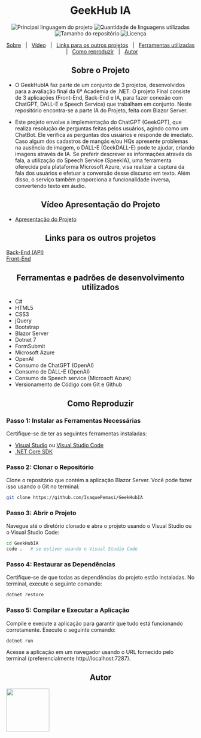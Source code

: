 <h1 align="center">GeekHub IA</h1>

<p align="center">
  <img alt="Principal linguagem do projeto" src="https://img.shields.io/github/languages/top/IsaquePemasi/GeekHubIA?color=56BEB8">

  <img alt="Quantidade de linguagens utilizadas" src="https://img.shields.io/github/languages/count/IsaquePemasi/GeekHubIA?color=56BEB8">

  <img alt="Tamanho do repositório" src="https://img.shields.io/github/repo-size/IsaquePemasi/GeekHubIA?color=56BEB8">

  <img alt="Licença" src="https://img.shields.io/github/license/IsaquePemasi/GeekHubIA?color=56BEB8">

</p>

<p align="center">
  <a href="#sobre-o-projeto">Sobre</a> &#xa0; | &#xa0;  
  <a href="#vídeo-apresentação-do-projeto">Vídeo</a> &#xa0; | &#xa0;
  <a href="#links-para-os-outros-projetos">Links para os outros projetos</a> &#xa0; | &#xa0;
  <a href="#ferramentas-e-padrões-de-desenvolvimento-utilizados">Ferramentas utilizadas</a> &#xa0; | &#xa0;
  <a href="#como-reproduzir">Como reproduzir</a> &#xa0; | &#xa0;
  <a href="#autor" target="_blank">Autor</a>
</p>

<h2 align="center">Sobre o Projeto</h2>

- O GeekHubIA faz parte de um conjunto de 3 projetos, desenvolvidos para a avaliação final da 6ª Academia de .NET. O projeto Final consiste de 3 aplicações (Front-End, Back-End e IA, para fazer conexão com ChatGPT, DALL-E e Speech Service) que trabalham em conjunto. Neste repositório encontra-se a parte IA do Projeto, feita com Blazor Server.

- Este projeto envolve a implementação do ChatGPT (GeekGPT), que realiza resolução de perguntas feitas pelos usuários, agindo como um ChatBot. Ele verifica as perguntas dos usuários e responde de imediato. Caso algum dos cadastros  de mangás e/ou HQs apresente problemas na ausência de imagem, o DALL-E (GeekDALL-E) pode te ajudar, criando imagens através de IA. Se preferir descrever as informações através da fala, a utilização do Speech Service (SpeekIA), uma ferramenta oferecida pela plataforma Microsoft Azure, visa realizar a captura da fala dos usuários e efetuar a conversão desse discurso em texto. Além disso, o serviço também proporciona a funcionalidade inversa, convertendo texto em áudio.

<h2 align="center">Vídeo Apresentação do Projeto</h2>

- [Apresentação do Projeto]()
<h2 align="center">Links para os outros projetos</h2>

[Back-End (API)](https://github.com/IsaquePemasi/GeekHubApi)
</br>
[Front-End](https://github.com/IsaquePemasi/GeekHub)
<h2 align="center">Ferramentas e padrões de desenvolvimento utilizados</h2>

- C#
- HTML5
- CSS3
- jQuery
- Bootstrap 
- Blazor Server
- Dotnet 7
- FormSubmit
- Microsoft Azure
- OpenAI
- Consumo de ChatGPT (OpenAI)
- Consumo de DALL-E (OpenAI)
- Consumo de Speech service (Microsoft Azure)
- Versionamento de Código com Git e Github
<h2 align="center">Como Reproduzir</h2>

### Passo 1: Instalar as Ferramentas Necessárias

Certifique-se de ter as seguintes ferramentas instaladas:

- [Visual Studio](https://visualstudio.microsoft.com/pt-br/downloads/) ou [Visual Studio Code](https://code.visualstudio.com/)
- [.NET Core SDK](https://dotnet.microsoft.com/download)

### Passo 2: Clonar o Repositório

Clone o repositório que contém a aplicação Blazor Server. Você pode fazer isso usando o Git no terminal:

```bash
git clone https://github.com/IsaquePemasi/GeekHubIA
```

### Passo 3: Abrir o Projeto

Navegue até o diretório clonado e abra o projeto usando o Visual Studio ou o Visual Studio Code:

```bash
cd GeekHubIA
code .   # se estiver usando o Visual Studio Code
```

### Passo 4: Restaurar as Dependências

Certifique-se de que todas as dependências do projeto estão instaladas. No terminal, execute o seguinte comando:

```bash
dotnet restore
```

### Passo 5: Compilar e Executar a Aplicação

Compile e execute a aplicação para garantir que tudo está funcionando corretamente. Execute o seguinte comando:

```bash
dotnet run
```

Acesse a aplicação em um navegador usando o URL fornecido pelo terminal (preferencialmente http://localhost:7287).

<h2 align="center">Autor</h2>
<a href="https://github.com/IsaquePemasi/"><img src="https://avatars.githubusercontent.com/u/76749511?v=4" width=115></a>